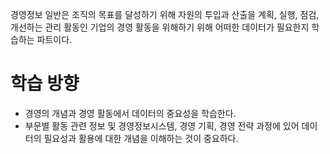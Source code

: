 경영정보 일반은 조직의 목표를 달성하기 위해 자원의 투입과 산출을 계획, 실행, 점검, 개선하는 관리 활동인 기업의 경영 활동을 위해하기 위해 어떠한 데이터가 필요한지 학습하는 파트이다.

# 학습 방향
- 경영의 개념과 경영 활동에서 데이터의 중요성을 학습한다.
- 부문별 활동 관련 정보 및 경영정보시스템, 경영 기획, 경영 전략 과정에 있어 데이터의 필요성과 활용에 대한 개념을 이해하는 것이 중요하다.